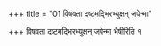 +++
title = "01 विषवता दष्टमद्भिरभ्युक्षन् जपेन्मा"

+++
विषवता दष्टमद्भिरभ्युक्षन् जपेन्मा भैषीरिति १